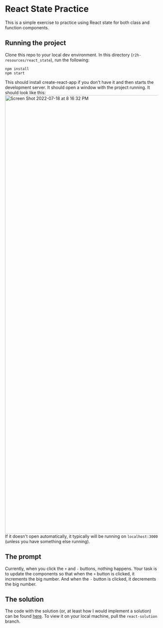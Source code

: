 # React State Practice

This is a simple exercise to practice using React state for both class and function components.

## Running the project
Clone this repo to your local dev environment. In this directory (`r2h-resources/react_state`), run the following:

```
npm install
npm start
```

This should install create-react-app if you don't have it and then starts the development server. It should open a window with the project running. It should look like this:
<img width="1439" alt="Screen Shot 2022-07-18 at 8 16 32 PM" src="https://user-images.githubusercontent.com/9900117/179638007-3b876508-f970-4123-94c8-c0b0a2796c1e.png">
If it doesn't open automatically, it typically will be running on `localhost:3000` (unless you have something else running).

## The prompt

Currently, when you click the `+` and `-` buttons, nothing happens. Your task is to update the components so that when the `+` button is clicked, it increments the big number. And when the `-` button is clicked, it decrements the big number.

## The solution

The code with the solution (or, at least how I would implement a solution) can be found [here](https://github.com/bethanyj28/r2h-resources/tree/react-solution/react_state). To view it on your local machine, pull the `react-solution` branch.
